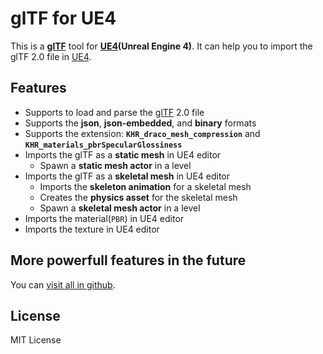 # **glTF** for **UE4**

This is a **[glTF][glTF]** tool for **[UE4][UE4](Unreal Engine 4)**. It can help you to import the glTF 2.0 file in [UE4][UE4].

## Features

* Supports to load and parse the [glTF][glTF] 2.0 file
* Supports the **json**, **json-embedded**, and **binary** formats
* Supports the extension: **`KHR_draco_mesh_compression`** and **`KHR_materials_pbrSpecularGlossiness`**
* Imports the glTF as a **static mesh** in UE4 editor
  * Spawn a **static mesh actor** in a level
* Imports the glTF as a **skeletal mesh** in UE4 editor
  * Imports the **skeleton animation** for a skeletal mesh
  * Creates the **physics asset** for the skeletal mesh
  * Spawn a **skeletal mesh actor** in a level
* Imports the material(`PBR`) in UE4 editor
* Imports the texture in UE4 editor

## More powerfull features in the future

You can [visit all in github][Github].

## License

MIT License

[glTF]: https://github.com/KhronosGroup/glTF "glTF"
[UE4]: https://unrealengine.com "Unreal Engine 4"
[Github]: https://github.com/code4game/glTFForUE4/milestones "Github"
